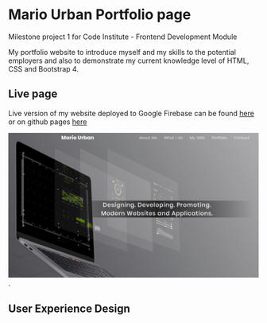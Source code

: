 # Mario Urban Portfolio page
Milestone project 1 for Code Institute - Frontend Development Module

My portfolio website to introduce myself and my skills to the potential employers and also to demonstrate my current knowledge level of HTML, CSS and Bootstrap 4.


## Live page
Live version of my website deployed to  Google Firebase can be found [here](https://mariourban.net/) or on github pages [here](https://mariourban83.github.io/MU-portfolio/)

![Alt text](assets/images/mario-urban.png?raw=true "Mario Urban portfolio").


## User Experience Design

